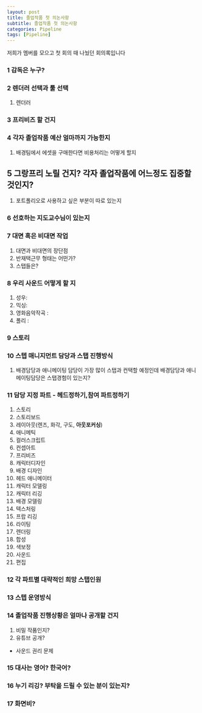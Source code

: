 ```yaml
---
layout: post
title: 졸업작품 첫 의논사항
subtitle: 졸업작품 첫 의논사항
categories: Pipeline
tags: [Pipeline]
---
```


저희가 멤버를 모으고 첫 회의 때 나눴던 회의록입니다

### 1 감독은 누구?

### 2 렌더러 선택과 툴 선택
1. 렌더러
   
### 3 프리비즈 할 건지

### 4 각자 졸업작품 예산 얼마까지 가능한지
1. 배경팀에서 에셋을 구매한다면 비용처리는 어떻게 할지

## 5 그랑프리 노릴 건지? 각자 졸업작품에 어느정도 집중할 것인지?
1. 포트폴리오로 사용하고 싶은 부분이 따로 있는지

### 6 선호하는 지도교수님이 있는지

### 7 대면 혹은 비대면 작업
1. 대면과 비대면의 장단점
2. 반재택근무 형태는 어떤가?
3. 스탭들은?

### 8 우리 사운드 어떻게 할 지
1. 성우: 
2. 믹싱: 
3. 영화음악작곡 : 
4. 폴리 : 

### 9 스토리

### 10 스텝 매니지먼트 담당과 스탭 진행방식
1. 배경담당과 애니메이팅 담당이 가장 많이 스탭과 컨택할 예정인데 배경담당과 애니메이팅담당은 스탭경험이 있는지?

### 11 담당 지정 파트 - 헤드정하기,참여 파트정하기
1. 스토리
2. 스토리보드
3. 레이아웃(렌즈, 화각, 구도, **아웃포커싱**)
4. 애니메틱 
5. 컬러스크립트
6. 컨셉아트
7. 프리비즈
8. 캐릭터디자인
9. 배경 디자인
10. 헤드 애니메이터 
11. 캐릭터 모델링
12. 캐릭터 리깅
13. 배경 모델링
14. 텍스처링
15. 프랍 리깅
16. 라이팅
17. 렌더링
18. 합성
19. 색보정
20. 사운드
21. 편집

### 12  각 파트별 대략적인 희망 스탭인원

### 13 스텝 운영방식

### 14 졸업작품 진행상황은 얼마나 공개할 건지
1. 비밀 작품인지?
2. 유튜브 공개?
  - 사운드 권리 문제

### 15 대사는 영어? 한국어?

### 16 누기 리깅? 부탁을 드릴 수 있는 분이 있는지?

### 17 화면비?
